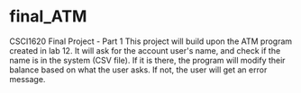# final_ATM
CSCI1620 Final Project - Part 1
This project will build upon the ATM program created in lab 12. It will ask for the account user's name, and check if the name is in the system (CSV file). If it is there, the program will modify their balance based on what the user asks. If not, the user will get an error message. 
